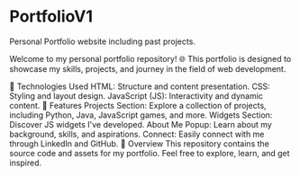 # PortfolioV1
Personal Portfolio website including past projects.

Welcome to my personal portfolio repository! 🌐 This portfolio is designed to showcase my skills, projects, and journey in the field of web development.

🚀 Technologies Used
HTML: Structure and content presentation.
CSS: Styling and layout design.
JavaScript (JS): Interactivity and dynamic content.
🌟 Features
Projects Section: Explore a collection of projects, including Python, Java, JavaScript games, and more.
Widgets Section: Discover JS widgets I've developed.
About Me Popup: Learn about my background, skills, and aspirations.
Connect: Easily connect with me through LinkedIn and GitHub.
📖 Overview
This repository contains the source code and assets for my portfolio. Feel free to explore, learn, and get inspired.


